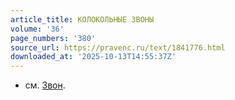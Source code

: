 ```yaml
---
article_title: КОЛОКОЛЬНЫЕ ЗВОНЫ
volume: '36'
page_numbers: '380'
source_url: https://pravenc.ru/text/1841776.html
downloaded_at: '2025-10-13T14:55:37Z'
---
```


- см. [Звон](https://pravenc.ru/text/Звон.html).
